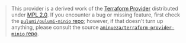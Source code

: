 > This provider is a derived work of the [Terraform Provider](https://github.com/aminueza/terraform-provider-minio)
> distributed under [MPL 2.0](https://www.mozilla.org/en-US/MPL/2.0/). If you encounter a bug or missing feature,
> first check the [`pulumi/pulumi-minio` repo](https://github.com/pulumi/pulumi-minio/issues); however, if that doesn't turn up anything,
> please consult the source [`aminueza/terraform-provider-minio` repo](https://github.com/aminueza/terraform-provider-minio/issues).